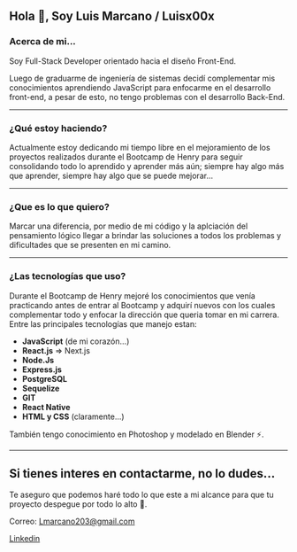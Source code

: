 ## Hola 👋, Soy Luis Marcano / Luisx00x

### Acerca de mi...

Soy Full-Stack Developer orientado hacia el diseño Front-End.

Luego de graduarme de ingeniería de sistemas decidí complementar mis conocimientos aprendiendo JavaScript para enfocarme en el desarrollo front-end, a pesar de esto, no tengo problemas con el desarrollo Back-End.

---

### ¿Qué estoy haciendo?

Actualmente estoy dedicando mi tiempo libre en el mejoramiento de los proyectos realizados durante el Bootcamp de Henry para seguir consolidando todo lo aprendido y aprender más aún; siempre hay algo más que aprender, siempre hay algo que se puede mejorar...

---

### ¿Que es lo que quiero?

Marcar una diferencia, por medio de mi código y la aplciación del pensamiento lógico llegar a brindar las soluciones a todos los problemas y dificultades que se presenten en mi camino.

---

### ¿Las tecnologías que uso?

Durante el Bootcamp de Henry mejoré los conocimientos que venía practicando antes de entrar al Bootcamp y adquirí nuevos con los cuales complementar todo y enfocar la dirección que queria tomar en mi carrera. Entre las principales tecnologías que manejo estan:

  - **JavaScript** (de mi corazón...)
  - **React.js** => Next.js
  - **Node.Js**
  - **Express.js**
  - **PostgreSQL**
  - **Sequelize**
  - **GIT**
  - **React Native**
  - **HTML y CSS** (claramente...)
  
  También tengo conocimiento en Photoshop y modelado en Blender ⚡.
 
---

  ## Si tienes interes en contactarme, no lo dudes...
  
  Te aseguro que podemos haré todo lo que este a mi alcance para que tu proyecto despegue por todo lo alto 🚀.
  
  Correo: Lmarcano203@gmail.com
  
  [Linkedin](https://linkedin.com/in/luis-alexander-marcano-mundarain-a854421a3)

<!--
**Luisx00x/Luisx00x** is a ✨ _special_ ✨ repository because its `README.md` (this file) appears on your GitHub profile.

Here are some ideas to get you started:

- 🔭 I’m currently working on ...
- 🌱 I’m currently learning ...
- 👯 I’m looking to collaborate on ...
- 🤔 I’m looking for help with ...
- 💬 Ask me about ...
- 📫 How to reach me: ...
- 😄 Pronouns: ...
- ⚡ Fun fact: ...
-->
